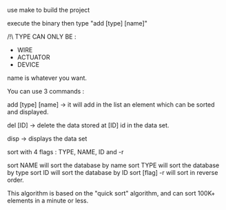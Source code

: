 use make to build the project

execute the binary then type "add [type] [name]"

/!\ TYPE CAN ONLY BE : 
- WIRE
- ACTUATOR
- DEVICE

name is whatever you want.

You can use 3 commands :

add [type] [name] -> it will add in the list an element which can be sorted and displayed.

del [ID] -> delete the data stored at [ID] id in the data set.

disp -> displays the data set

sort with 4 flags : TYPE, NAME, ID and -r

sort NAME will sort the database by name
sort TYPE will sort the database by type
sort ID will sort the database by ID
sort [flag] -r will sort in reverse order.

This algorithm is based on the "quick sort" algorithm, and can sort 100K+ elements in a minute or less.
